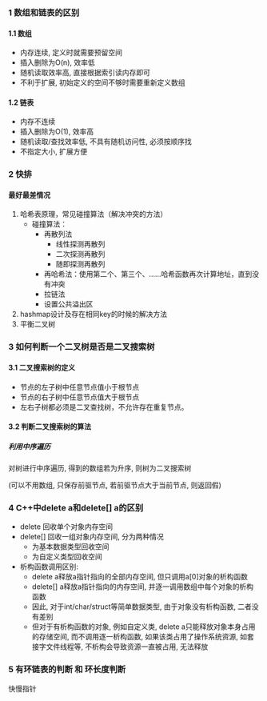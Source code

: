 ### 1 数组和链表的区别

#### 1.1 数组

- 内存连续, 定义时就需要预留空间
- 插入删除为O(n), 效率低
- 随机读取效率高, 直接根据索引读内存即可
- 不利于扩展, 初始定义的空间不够时需要重新定义数组

#### 1.2 链表

- 内存不连续
- 插入删除为O(1), 效率高
- 随机读取/查找效率低, 不具有随机访问性, 必须按顺序找
- 不指定大小, 扩展方便



### 2 快排

#### 最好最差情况



1. 哈希表原理，常见碰撞算法（解决冲突的方法）
   - 碰撞算法：
     - 再散列法
       - 线性探测再散列
       - 二次探测再散列
       - 随即探测再散列
     - 再哈希法：使用第二个、第三个、……哈希函数再次计算地址，直到没有冲突
     - 拉链法
     - 设置公共溢出区
2. hashmap设计及存在相同key的时候的解决方法
3. 平衡二叉树



### 3 如何判断一个二叉树是否是二叉搜索树

#### 3.1 二叉搜索树的定义

- 节点的左子树中任意节点值小于根节点
- 节点的右子树中任意节点值大于根节点
- 左右子树都必须是二叉查找树，不允许存在重复节点。

#### 3.2 判断二叉搜索树的算法

##### 利用中序遍历

对树进行中序遍历, 得到的数组若为升序, 则树为二叉搜索树

(可以不用数组, 只保存前驱节点, 若前驱节点大于当前节点, 则返回假)



### 4 C++中delete a和delete[] a的区别

- delete 回收单个对象内存空间
- delete[] 回收一组对象内存空间, 分为两种情况
  - 为基本数据类型回收空间
  - 为自定义类型回收空间
- 析构函数调用区别:
  - delete a释放a指针指向的全部内存空间, 但只调用a[0]对象的析构函数
  - delete[] a释放a指针指向的内存空间, 并逐一调用数组中每个对象的析构函数
  - 因此, 对于int/char/struct等简单数据类型, 由于对象没有析构函数, 二者没有差别
  - 但对于有析构函数的对象, 例如自定义类, delete a只能释放对象本身占用的存储空间, 而不调用逐一析构函数, 如果该类占用了操作系统资源, 如套接字文件线程等, 不析构会导致资源一直被占用, 无法释放



### 5 有环链表的判断 和  环长度判断

快慢指针



